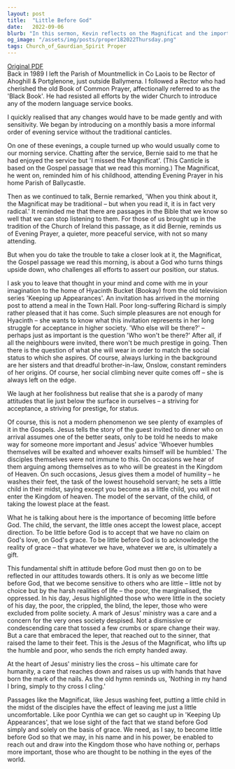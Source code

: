 ```yaml
---
layout: post
title:  "Little Before God"
date:   2022-09-06
blurb: "In this sermon, Kevin reflects on the Magnificat and the importance of humility before God. He uses the example of Hyacinth Bucket from the television series 'Keeping up Appearances' to illustrate the futility of social climbing and the importance of acknowledging that we have no claim on God's love. He emphasizes that we must become 'little' before God, acknowledging that everything we have is a gift, and this attitude should extend to our interactions with others, particularly the marginalized and oppressed."
og_image: "/assets/img/posts/proper182022Thursday.png"
tags: Church_of_Gaurdian_Spirit Proper
---
```

[Original PDF](/assets/pdf/proper182022Thursday.pdf)    
Back in 1989 I left the Parish of Mountmellick in Co Laois to be Rector of Ahoghill & Portglenone, just outside Ballymena. I followed a Rector who had cherished the old Book of Common Prayer, affectionally referred to as the 'Black Book'. He had resisted all efforts by the wider Church to introduce any of the modern language service books.

I quickly realised that any changes would have to be made gently and with sensitivity. We began by introducing on a monthly basis a more informal order of evening service without the traditional canticles.

On one of these evenings, a couple turned up who would usually come to our morning service. Chatting after the service, Bernie said to me that he had enjoyed the service but 'I missed the Magnificat'. (This Canticle is based on the Gospel passage that we read this morning.) The Magnificat, he went on, reminded him of his childhood, attending Evening Prayer in his home Parish of Ballycastle.

Then as we continued to talk, Bernie remarked, 'When you think about it, the Magnificat may be traditional – but when you read it, it is in fact very radical.' It reminded me that there are passages in the Bible that we know so well that we can stop listening to them. For those of us brought up in the tradition of the Church of Ireland this passage, as it did Bernie, reminds us of Evening Prayer, a quieter, more peaceful service, with not so many attending.

But when you do take the trouble to take a closer look at it, the Magnificat, the Gospel passage we read this morning, is about a God who turns things upside down, who challenges all efforts to assert our position, our status.

I ask you to leave that thought in your mind and come with me in your imagination to the home of Hyacinth Bucket (Bookay) from the old television series 'Keeping up Appearances'. An invitation has arrived in the morning post to attend a meal in the Town Hall. Poor long-suffering Richard is simply rather pleased that it has come. Such simple pleasures are not enough for Hyacinth – she wants to know what this invitation represents in her long struggle for acceptance in higher society. 'Who else will be there?' – perhaps just as important is the question 'Who won't be there?' After all, if all the neighbours were invited, there won't be much prestige in going. Then there is the question of what she will wear in order to match the social status to which she aspires. Of course, always lurking in the background are her sisters and that dreadful brother-in-law, Onslow, constant reminders of her origins. Of course, her social climbing never quite comes off – she is always left on the edge.

We laugh at her foolishness but realise that she is a parody of many attitudes that lie just below the surface in ourselves – a striving for acceptance, a striving for prestige, for status.

Of course, this is not a modern phenomenon we see plenty of examples of it in the Gospels. Jesus tells the story of the guest invited to dinner who on arrival assumes one of the better seats, only to be told he needs to make way for someone more important and Jesus' advice 'Whoever humbles themselves will be exalted and whoever exalts himself will be humbled.' The disciples themselves were not immune to this. On occasions we hear of them arguing among themselves as to who will be greatest in the Kingdom of Heaven. On such occasions, Jesus gives them a model of humility – he washes their feet, the task of the lowest household servant; he sets a little child in their midst, saying except you become as a little child, you will not enter the Kingdom of heaven. The model of the servant, of the child, of taking the lowest place at the feast.

What he is talking about here is the importance of becoming little before God. The child, the servant, the little ones accept the lowest place, accept direction. To be little before God is to accept that we have no claim on God's love, on God's grace. To be little before God is to acknowledge the reality of grace – that whatever we have, whatever we are, is ultimately a gift.

This fundamental shift in attitude before God must then go on to be reflected in our attitudes towards others. It is only as we become little before God, that we become sensitive to others who are little – little not by choice but by the harsh realities of life – the poor, the marginalised, the oppressed. In his day, Jesus highlighted those who were little in the society of his day, the poor, the crippled, the blind, the leper, those who were excluded from polite society. A mark of Jesus' ministry was a care and a concern for the very ones society despised. Not a dismissive or condescending care that tossed a few crumbs or spare change their way. But a care that embraced the leper, that reached out to the sinner, that raised the lame to their feet. This is the Jesus of the Magnificat, who lifts up the humble and poor, who sends the rich empty handed away.

At the heart of Jesus' ministry lies the cross – his ultimate care for humanity, a care that reaches down and raises us up with hands that have born the mark of the nails. As the old hymn reminds us, 'Nothing in my hand I bring, simply to thy cross I cling.'

Passages like the Magnificat, like Jesus washing feet, putting a little child in the midst of the disciples have the effect of leaving me just a little uncomfortable. Like poor Cynthia we can get so caught up in 'Keeping Up Appearances', that we lose sight of the fact that we stand before God simply and solely on the basis of grace. We need, as I say, to become little before God so that we may, in his name and in his power, be enabled to reach out and draw into the Kingdom those who have nothing or, perhaps more important, those who are thought to be nothing in the eyes of the world.
